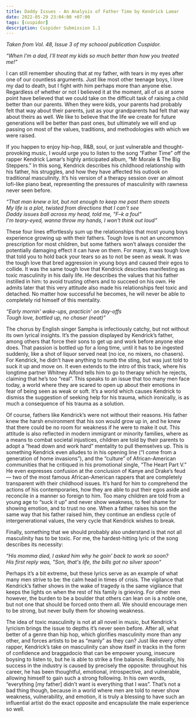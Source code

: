 ```yaml
---
title: Daddy Issues - An Analysis of Father Time by Kendrick Lamar
date: 2022-05-29 23:04:00 +07:00
tags: [cuspidor]
description: Cuspidor Submission 1.1
---
```

*Taken from Vol. 48, Issue 3 of my schoool publication Cuspidor.*

_“When I’m a dad, I’ll treat my kids so much better than how you treated me!”_

I can still remember shouting that at my father, with tears in my eyes after one of our countless arguments. Just like most other teenage boys, I love my dad to death, but I fight with him perhaps more than anyone else. Regardless of whether or not I believed it at the moment, all of us at some point have believed that we could take on the difficult task of raising a child better than our parents. When they were kids, your parents had probably felt that way about their parents, just as your grandparents had felt that way about theirs as well. We like to believe that the life we create for future generations will be better than past ones, but ultimately we will end up passing on most of the values, traditions, and methodologies with which we were raised.

If you happen to enjoy hip-hop, R&B, soul, or just vulnerable and thought-provoking music, I would urge you to listen to the song “Father Time” off the rapper Kendrick Lamar’s highly anticipated album, “Mr Morale & The Big Steppers.” In this song, Kendrick describes his childhood relationship with his father, his struggles, and how they have affected his outlook on traditional masculinity. It’s his version of a therapy session over an almost lofi-like piano beat, representing the pressures of masculinity with rawness never seen before.	

_“That man knew a lot, but not enough to keep me past them streets_\
_My life is a plot, twisted from directions that I can't see_\
_Daddy issues ball across my head, told me, "F–k a foul"_\
_I'm teary-eyed, wanna throw my hands, I won't think out loud”_

These four lines effortlessly sum up the relationships that most young boys experience growing up with their fathers. Tough love is not an uncommon prescription for most children, but some fathers won’t always consider the potentially damaging effect it can have on them. For many, it was tough love that told you to hold back your tears so as to not be seen as weak. It was the tough love that bred aggression in young boys and caused their egos to collide. It was the same tough love that Kendrick describes manifesting as toxic masculinity in his daily life. He describes the values that his father instilled in him: to avoid trusting others and to succeed on his own. He admits later that this very attitude also made his relationships feel toxic and detached. No matter how successful he becomes, he will never be able to completely rid himself of this mentality. 

_“Early mornin' wake-ups, practicin' on day-offs_\
_Tough love, bottled up, no chaser (neat)”_

The chorus by English singer Sampha is infectiously catchy, but not without its own lyrical insights. It’s the passion displayed by Kendrick’s father, among others that force their sons to get up and work before anyone else does. That passion is bottled up for a long time, until it has to be ingested suddenly, like a shot of liquor served neat (no ice, no mixers, no chasers). For Kendrick, he didn’t have anything to numb the sting, but was just told to suck it up and move on. It even extends to the intro of this track, where his longtime partner Whitney Alford tells him to go to therapy which he rejects, claiming that he’s too “real”. This speaks to an issue that too many men face today, a world where they are scared to open up about their emotions in fear of being seen as weak or soft. It’s a world which causes Kendrick to dismiss the suggestion of seeking help for his trauma, which ironically, is as much a consequence of his trauma as a solution.

Of course, fathers like Kendrick’s were not without their reasons. His father knew the harsh environment that his son would grow up in, and he knew that there could be no room for weakness if he were to make it out. This attitude is also reflected in modern immigrant or minority families, where as a means to combat societal injustices, children are told by their parents to adopt a “head down and work hard” mentality to pull themselves up. This is something Kendrick even alludes to in his opening line (“I come from a generation of home invasions”), and the “culture” of African-American communities that he critiqued in his promotional single, “The Heart Part V.”  He even expresses confusion at the conclusion of Kanye and Drake’s feud ⁠— two of the most famous African-American rappers that are completely transparent with their childhood issues. It’s hard for him to comprehend the actions of his contemporaries, how they are able to put their egos aside and reconcile in a manner so foreign to him. Too many children are told from a young age to “suck it up” and never show weakness, to feel shame for showing emotion, and to trust no one. When a father raises his son the same way that his father raised him, they continue an endless cycle of intergenerational values, the very cycle that Kendrick wishes to break.

Finally, something that we should probably also understand is that not all masculinity has to be toxic. For me, the hardest-hitting lyric of the song describes its necessity:

_“His momma died, I asked him why he goin' back to work so soon?_\
_His first reply was, "Son, that's life, the bills got no silver spoon"_

Perhaps it’s a bit extreme, but these lyrics serve as an example of what many men strive to be: the calm head in times of crisis. The vigilance that Kendrick’s father shows in the wake of tragedy is the same vigilance that keeps the lights on when the rest of his family is grieving. For other men however, the burden to be a boulder that others can lean on is a noble one, but not one that should be forced onto them all. We should encourage men to be strong, but never bully them for showing weakness.

The idea of toxic masculinity is not at all novel in music, but Kendrick's lyricism brings the issue to depths it’s never seen before. After all, what better of a genre than hip hop, which glorifies masculinity more than any other, and forces artists to be as “manly” as they can? Just like every other rapper, Kendrick’s take on masculinity can show itself in tracks in the form of confidence and braggadocio that can be empower young, insecure boysing to listen to, but he is able to strike a fine balance. Realistically, his success in the industry is caused by precisely the opposite: throughout his career, he has been thoughtful, emotional, introspective, and vulnerable, allowing himself to gain such a strong following. In his own words, “everything [my father] didn’t want is everything that I was”. That’s not a bad thing though, because in a world where men are told to never show weakness, vulnerability, and emotion, it is truly a blessing to have such an influential artist do the exact opposite and encapsulate the male experience so well.
